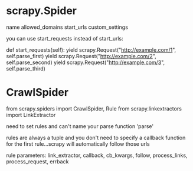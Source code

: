 # scrapy.Spider
name
allowed_domains
start_urls
custom_settings

you can use start_requests instead of start_urls:

def start_requests(self):
    yield scrapy.Request("http://example.com/1", self.parse_first)
    yield scrapy.Request("http://example.com/2", self.parse_second)
    yield scrapy.Request("http://example.com/3", self.parse_third)


# CrawlSpider
from scrapy.spiders import CrawlSpider, Rule
from scrapy.linkextractors import LinkExtractor

need to set rules and can't name your parse function 'parse'

rules are always a tuple and you don't need to specify a callback function for the first rule...scrapy will automatically follow those urls

rule parameters: link_extractor, callback, cb_kwargs, follow, process_links, process_request, errback

